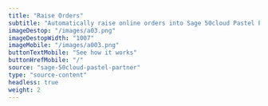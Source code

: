 ```yaml
---
title: "Raise Orders"
subtitle: "Automatically raise online orders into Sage 50cloud Pastel Partner as an invoice or sales order."
imageDestop: "/images/a03.png"
imageDestopWidth: "1007"
imageMobile: "/images/a003.png"
buttonTextMobile: "See how it works"
buttonHrefMobile: "/" 
source: "sage-50cloud-pastel-partner"
type: "source-content"
headless: true
weight: 2
---
```

